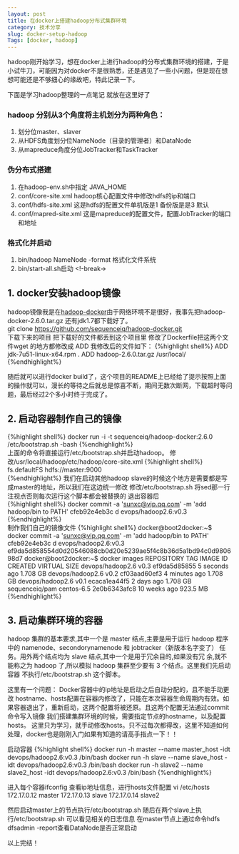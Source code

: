 ```yaml
---
layout: post  
title: 在docker上搭建hadoop分布式集群环境
category: 技术分享  
slug: docker-setup-hadoop
Tags: [docker, hadoop]
---
```


hadoop刚开始学习，想在docker上进行hadoop的分布式集群环境的搭建，于是小试牛刀，可能因为对docker不是很熟悉，还是遇见了一些小问题，但是现在想想可能还是不够细心的缘故吧，特此记录一下。

下面是学习hadoop整理的一点笔记 就放在这里好了  
### hadoop 分别从3个角度将主机划分为两种角色：  
1. 划分位master、slaver  
2. 从HDFS角度划分位NameNode（目录的管理者）和DataNode  
3. 从mapreduce角度分位JobTracker和TaskTracker  

### 伪分布式搭建  
1. 在hadoop-env.sh中指定 JAVA_HOME  
2. conf/core-site.xml hadoop核心配置文件中修改hdfs的ip和端口  
3. conf/hdfs-site.xml 这是hdfs的配置文件单机版是1 备份版是是3 默认  
4. conf/mapred-site.xml 这是mapreduce的配置文件，配置JobTracker的端口和地址  

### 格式化并启动
1. bin/hadoop NameNode -format 格式化文件系统
2. bin/start-all.sh启动
<!-break->

## 1. docker安装hadoop镜像
hadoop镜像我是在[hadoop-docker](https://github.com/sequenceiq/hadoop-docker)由于网络环境不是很好，我事先把hadoop-docker-2.6.0.tar.gz 还有jdk1.7都下载好了。  
git clone https://github.com/sequenceiq/hadoop-docker.git  
下载下来的项目 把下载好的文件都丢到这个项目里 修改了Dockerfile把这两个文件wget 的地方都修改成 ADD 我修改后的文件如下：
{%highlight shell%}
ADD jdk-7u51-linux-x64.rpm .
ADD hadoop-2.6.0.tar.gz /usr/local/
{%endhighlight%}  
       
随后就可以进行docker build了，这个项目的README上已经给了提示按照上面的操作就可以，漫长的等待之后就总是惊喜不断，期间无数次断网，下载超时等问题，最后经过2个多小时终于完成了。

## 2. 启动容器制作自己的镜像
{%highlight shell%}
docker run -i -t sequenceiq/hadoop-docker:2.6.0 /etc/bootstrap.sh -bash
{%endhighlight%}  
上面的命令将直接运行/etc/bootstrap.sh并启动hadoop。
修改/usr/local/hadoop/etc/hadoop/core-site.xml
{%highlight shell%}
<configuration>
    <property>
        <name>fs.defaultFS</name>
        <value>hdfs://master:9000</value>
    </property>    
</configuration>
{%endhighlight%}
我们在启动其他hadoop slave的时候这个地方是需要都是写成master的地址，所以我们在这边统一修改
修改/etc/bootstrap.sh
将sed那一行注视点否则每次运行这个脚本都会被替换的
退出容器后  
{%highlight shell%}
docker commit -a 'sunxc@vip.qq.com' -m 'add hadoop/bin to PATH' cfeb92e4eb3c  d
evops/hadoop2.6:v0.3
{%endhighlight%}  
制作我们自己的镜像文件 
{%highlight shell%} 
docker@boot2docker:~$ docker commit -a 'sunxc@vip.qq.com' -m 'add hadoop/bin to PATH' cfeb92e4eb3c  d
evops/hadoop2.6:v0.3
ef9da5d858554d0d20546088cb0d20e5239ae5f4c8b36d5a1bd94c0d980698d7
docker@boot2docker:~$ docker images
REPOSITORY          TAG                 IMAGE ID            CREATED             VIRTUAL SIZE
devops/hadoop2.6    v0.3                ef9da5d85855        5 seconds ago       1.708 GB
devops/hadoop2.6    v0.2                cf03aad60ef3        4 minutes ago       1.708 GB
devops/hadoop2.6    v0.1                ecaca1ea44f5        2 days ago          1.708 GB
sequenceiq/pam      centos-6.5          2e0b6343afc8        10 weeks ago        923.5 MB
{%endhighlight%} 

## 3. 启动集群环境的容器
hadoop 集群的基本要求,其中一个是 master 结点,主要是用于运行 hadoop 程序中的 namenode、secondorynamenode 和 jobtracker（新版本名字变了） 任务。用外两个结点均为 slave 结点,其中一个是用于冗余目的,如果没有冗 余,就不能称之为 hadoop 了,所以模拟 hadoop 集群至少要有 3 个结点。这里我们先启动容器 不执行/etc/bootstrap.sh 这个脚本。  

这里有一个问题：
Docker容器中的ip地址是启动之后自动分配的，且不能手动更改
hostname、hosts配置在容器内修改了，只能在本次容器生命周期内有效。如果容器退出了，重新启动，这两个配置将被还原。且这两个配置无法通过commit命令写入镜像
我们搭建集群环境的时候，需要指定节点的hostname，以及配置hosts。
这里只为学习，就手动修改hosts。只不过每次都得改，这里不知道如何处理，docker也是刚刚入门如果有知道的请高手指点一下！！

启动容器
{%highlight shell%} 
docker run -h master --name master_host -idt devops/hadoop2.6:v0.3 /bin/bash
docker run -h slave --name slave_host -idt devops/hadoop2.6:v0.3 /bin/bash
docker run -h slave2 --name slave2_host -idt devops/hadoop2.6:v0.3 /bin/bash
{%endhighlight%}

进入每个容器ifconfig 查看ip地址信息，进行hosts文件配置
vi /etc/hosts
172.17.0.12    master
172.17.0.13    slave
172.17.0.14    slave2

然后启动master上的节点执行/etc/bootstrap.sh
随后在两个slave上执行/etc/bootstrap.sh
可以看见相关的日志信息
在master节点上通过命令hdfs dfsadmin -report查看DataNode是否正常启动

以上完结！
